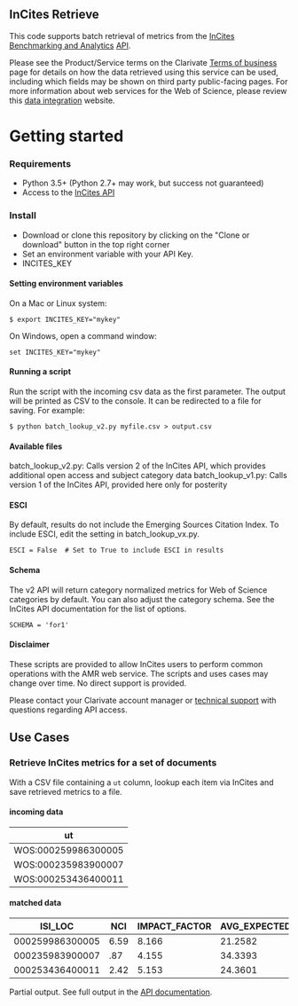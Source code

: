 ## InCites Retrieve

This code supports batch retrieval of metrics from the [InCites Benchmarking and Analytics](https://clarivate.com/products/incites/) [API](https://developer.clarivate.com/apis/incites).

Please see the Product/Service terms on the Clarivate [Terms of business](https://clarivate.com/legal/terms-of-business/) page for details on how the data retrieved using this service can be used, including which fields may be shown on third party public-facing pages.
For more information about web services for the Web of Science, please review this [data integration](https://clarivate.com/products/data-integration/) website.

# Getting started

### Requirements
* Python 3.5+ (Python 2.7+ may work, but success not guaranteed)
* Access to the [InCites API](https://developer.clarivate.com/apis/incites)

### Install

* Download or clone this repository by clicking on the "Clone or download" button in the top right corner
* Set an environment variable with your API Key.
 * INCITES_KEY

#### Setting environment variables

On a Mac or Linux system:

~~~
$ export INCITES_KEY="mykey"
~~~

On Windows, open a command window:

~~~
set INCITES_KEY="mykey"
~~~

#### Running a script

Run the script with the incoming csv data as the first parameter. The output will be printed as CSV to the console. It can be redirected to a file for saving. For example:

~~~
$ python batch_lookup_v2.py myfile.csv > output.csv
~~~

#### Available files
batch_lookup_v2.py: Calls version 2 of the InCites API, which provides additional open access and subject category data 
batch_lookup_v1.py: Calls version 1 of the InCites API, provided here only for posterity 

#### ESCI
By default, results do not include the Emerging Sources Citation Index. To include ESCI, edit the setting in batch_lookup_vx.py.
~~~
ESCI = False  # Set to True to include ESCI in results
~~~

#### Schema
The v2 API will return category normalized metrics for Web of Science categories by default. You can also adjust the category schema. See the InCites API documentation for the list of options.
~~~
SCHEMA = 'for1'
~~~

#### Disclaimer

These scripts are provided to allow InCites users to perform common operations with the AMR web service. The scripts and uses cases may change over time. No direct support is provided. 

Please contact your Clarivate account manager or [technical support](https://support.clarivate.com/s/) with questions regarding API access.

## Use Cases

### Retrieve InCites metrics for a set of documents

With a CSV file containing a `ut` column, lookup each item via InCites and save retrieved metrics to a file.

#### incoming data
|ut|
|----|
|WOS:000259986300005
|WOS:000235983900007
|WOS:000253436400011

#### matched data

ISI_LOC|NCI|IMPACT_FACTOR|AVG_EXPECTED_RATE|...
---|---|---|---|---|
000259986300005|6.59|8.166|21.2582|...
000235983900007|.87|4.155|34.3393|...
000253436400011|2.42|5.153|24.3601|...

Partial output. See full output in the [API documentation](https://developer.clarivate.com/apis/incites).


 

